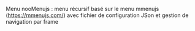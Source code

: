 Menu nooMenujs : menu récursif basé sur le menu mmenujs (https://mmenujs.com/) avec fichier de configuration JSon et gestion de navigation par frame

